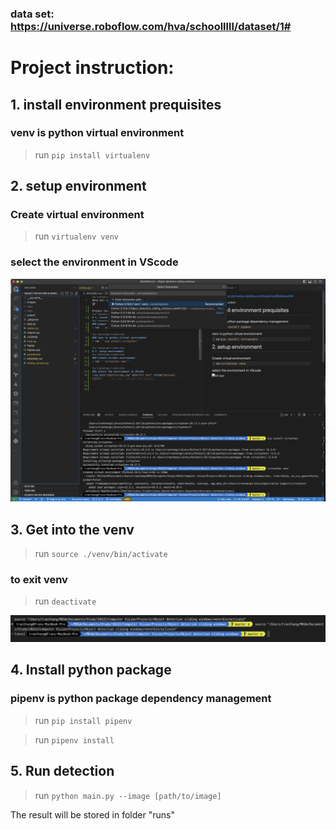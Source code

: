 ### data set: https://universe.roboflow.com/hva/schoolllll/dataset/1#

# Project instruction:
## 1. install environment prequisites
### venv is python virtual environment
> run ```pip install virtualenv```

## 2. setup environment
### Create virtual environment
> run ```virtualenv venv```

### select the environment in VScode
<img src="./readme images/VScodeSetup.png" alt="Alt text" title="Setup VScode to use venv interpreter">

## 3. Get into the venv
> run ```source ./venv/bin/activate```

### to exit venv
> run ```deactivate```

<img src="./readme images/Successful.png" alt="Alt text" title="Successful get into the venv">

## 4. Install python package
### pipenv is python package dependency management
> run ```pip install pipenv```

> run ```pipenv install```

## 5. Run detection
> run ```python main.py --image [path/to/image]```

The result will be stored in folder "runs"